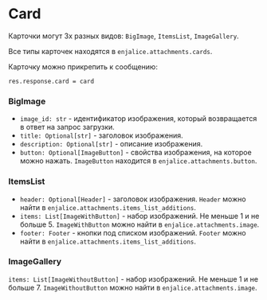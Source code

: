 # Card
Карточки могут 3х разных видов: `BigImage`, `ItemsList`, 
`ImageGallery`.

Все типы карточек находятся в `enjalice.attachments.cards`.

Карточку можно прикрепить к сообщению:

`res.response.card = card`

### BigImage

- `image_id: str` - идентификатор изображения,
который возвращается в ответ на запрос загрузки.
- `title: Optional[str]` - заголовок изображения.
- `description: Optional[str]` - описание изображения.
- `button: Optional[ImageButton]` - cвойства изображения,
на которое можно нажать. `ImageButton` находится в 
`enjalice.attachments.button`.

### ItemsList

- `header: Optional[Header]` - заголовок изображения.
`Header` можно найти в 
`enjalice.attachments.items_list_additions`.
- `items: List[ImageWithButton]` - набор изображений.
Не меньше 1 и не больше 5. `ImageWithButton`
можно найти в `enjalice.attachments.image`.
- `footer: Footer` - кнопки под списком изображений.
`Footer` можно найти в
`enjalice.attachments.items_list_additions`.

### ImageGallery

`items: List[ImageWithoutButton]` - набор изображений.
Не меньше 1 и не больше 7. `ImageWithoutButton`
можно найти в `enjalice.attachments.image`.